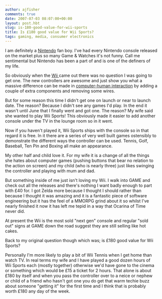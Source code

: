 ```yaml
---
author: ajfisher
comments: true
date: 2007-07-03 08:07:00+00:00
layout: post.hbt
slug: is-180-good-value-for-wii-sports
title: Is £180 good value for Wii Sports?
tags: gaming, media, consumer electronics
---
```


I am definitely a [Nintendo](http://www.nintendo.com/) fan boy. I've had every Nintendo console released on the market plus so many Game & Watches it's not funny. Call me sentimental but Nintendo has been a part of and is one of the definers of my life.

So obviously when the [Wii ](http://wii.nintendo.com/)came out there was no question I was going to get one. The new controllers are awesome and just show you what a massive difference can be made in [computer-human interaction](http://en.wikipedia.org/wiki/Human-computer_interaction) by adding a couple of extra components and removing some wires.

But for some reason this time I didn't get one on launch or near to launch date. The reason? Because I didn't see any games I'd play. In the end it wasn't until June that I finally went and got one. The reason? My wife said she wanted to play Wii Sports! This obviously made it easier to add another console under the TV in the lounge room so in it went.

Now if you haven't played it, Wii Sports ships with the console so in that regard it is free. In it there are a series of very well built games ostensibly to demonstrate the different ways the controller can be used. Tennis, Golf, Baseball, Ten Pin and Boxing all make an appearance.

My other half and child love it. For my wife it is a change of all the things she hates about computer games (pushing buttons that bear no relation to the action on screen) and my child (who is nearly three) just likes swinging the controller and playing with mum and dad.

But something inside of me just isn't loving my Wii. I walk into GAME and check out all the releases and there's nothing I want badly enough to part with £40 for. I got Zelda more because I thought I should rather than because I thought it was amazing and it is a fantastic piece of software engineering but it has the feel of a MMORPG grind about it so whilst I've nearly finished it now it has left me tepid in a way that Ocarina of Time never did.

At present the Wii is the most sold "next gen" console and regular "sold out" signs at GAME down the road suggest they are still selling like hot cakes.

Back to my original question though which was; is £180 good value for Wii Sports?

Personally I'm more likely to play a bit of Wii Tennis when I get home than watch TV. In real terms my wife and I have played a good dozen hours of Wii Sports each (mostly together) otherwise we'd have gone to the cinema or something which would be £15 a ticket for 2 hours. That alone is about £180 by itself and when you pass the controller over to a neice or nephew or child of a friend who hasn't got one you do get that warm techie buzz about someone "getting it" for the first time and I think that is probably worth £180 any day of the week.
